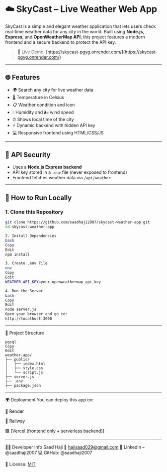 # ☁️ SkyCast – Live Weather Web App

SkyCast is a simple and elegant weather application that lets users check real-time weather data for any city in the world. Built using **Node.js**, **Express**, and **OpenWeatherMap API**, this project features a modern frontend and a secure backend to protect the API key.

> 🔗 Live Demo: [https://skycast-pgyg.onrender.com/](https://skycast-pgyg.onrender.com/)
---

## 🌐 Features

- 🌍 Search any city for live weather data
- 🌡 Temperature in Celsius
- 📋 Weather condition and icon
- 💧 Humidity and 🌬 wind speed
- ⏰ Shows local time of the city
- ⚡ Dynamic backend with hidden API key
- 💻 Responsive frontend using HTML/CSS/JS

---

## 🔐 API Security

- Uses a **Node.js Express backend**
- API key stored in a `.env` file (never exposed to frontend)
- Frontend fetches weather data via `/api/weather`

---

## 🚀 How to Run Locally

### 1. Clone this Repository
```bash
git clone https://github.com/saadhaji2007/skycast-weather-app.git
cd skycast-weather-app

2. Install Dependencies
bash
Copy
Edit
npm install

3. Create .env File
env
Copy
Edit
WEATHER_API_KEY=your_openweathermap_api_key

4. Run the Server
bash
Copy
Edit
node server.js
Open your browser and go to:
http://localhost:3000
```
---

📁 Project Structure
```
pgsql
Copy
Edit
weather-app/
├── public/
│   ├── index.html
│   ├── style.css
│   └── script.js
├── server.js
├── .env
├── package.json

```

---

🌍 Deployment
You can deploy this app on:

🔷 Render

🔶 Railway

🟩 [Vercel (frontend only + serverless backend)]

---
🧑‍💻 Developer Info
Saad Haji
📧 hajisaad029@gmail.com
🔗 LinkedIn – @saadhaji2007
💻 GitHub: @saadhaji2007

📝 License: [MIT](./LICENSE)
